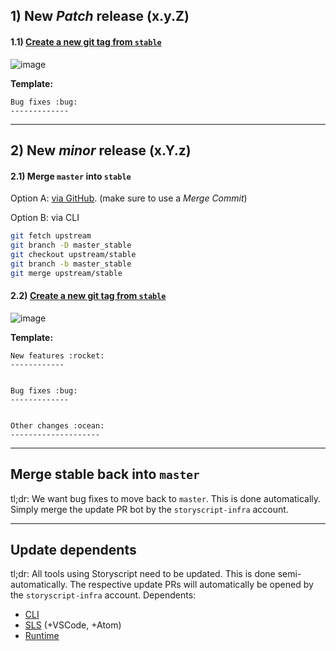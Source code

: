 ## 1) New _Patch_ release (x.y.Z)

#### 1.1) [Create a new git tag  from `stable`](https://github.com/storyscript/storyscript/releases/new?target=stable)


![image](https://user-images.githubusercontent.com/4370550/62307103-44d47300-b483-11e9-8bcb-2879ed0bae38.png)

**Template:**


```
Bug fixes :bug:
-------------

```

---------

## 2) New _minor_ release (x.Y.z)

#### 2.1) Merge `master` into `stable`

Option A: [via GitHub](https://github.com/storyscript/storyscript/compare/stable...master?expand=1&title=Merge%20upstream/master%20into%20upstream/stable).
(make sure to use a _Merge Commit_)

Option B: via CLI

```sh
git fetch upstream
git branch -D master_stable
git checkout upstream/stable
git branch -b master_stable
git merge upstream/stable
```


#### 2.2) [Create a new git tag from `stable`](https://github.com/storyscript/storyscript/releases/new?target=stable)

![image](https://user-images.githubusercontent.com/4370550/62307594-2de25080-b484-11e9-8846-5b65f0211f21.png)


**Template:**

```
New features :rocket:
------------


Bug fixes :bug:
-------------


Other changes :ocean:
--------------------

```


---------

Merge stable back into `master`
-------------------------

tl;dr: We want bug fixes to move back to `master`.
This is done automatically. Simply merge the update PR bot by the `storyscript-infra` account.

---------

Update dependents
-----------------

tl;dr: All tools using Storyscript need to be updated.
This is done semi-automatically. The respective update PRs will automatically be opened by the `storyscript-infra` account.
Dependents:

- [CLI](https://github.com/storyscript/cli)
- [SLS](https://github.com/storyscript/sls) (+VSCode, +Atom)
- [Runtime](https://github.com/storyscript/runtime)
